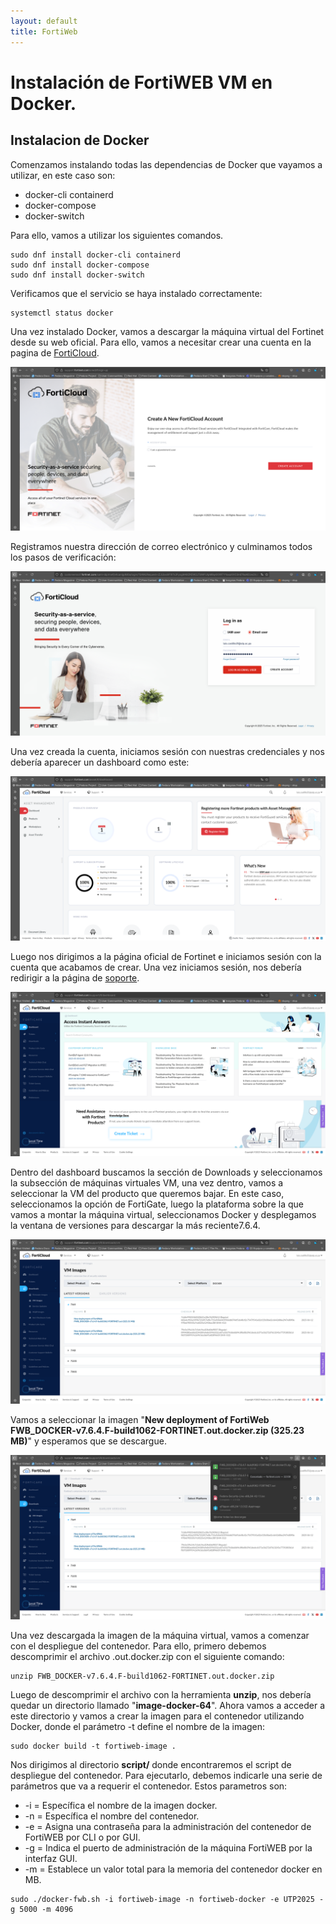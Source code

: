 ```yaml
---
layout: default
title: FortiWeb
---
```


# Instalación de FortiWEB VM en Docker.

## Instalacion de Docker
Comenzamos instalando todas las dependencias de Docker que vayamos a utilizar, en este caso son: 

* docker-cli containerd
* docker-compose
* docker-switch

Para ello, vamos a utilizar los siguientes comandos.

```
sudo dnf install docker-cli containerd
sudo dnf install docker-compose
sudo dnf install docker-switch
```

Verificamos que el servicio se haya instalado correctamente:
```
systemctl status docker
```
Una vez instalado Docker, vamos a descargar la máquina virtual del Fortinet desde su web oficial.
Para ello, vamos a necesitar crear una cuenta en la pagina de [FortiCloud](https://www.forticloud.com/#/).

![imagen 1.0](img/forticloud.png)

Registramos nuestra dirección de correo electrónico y culminamos todos los pasos de verificación:

![imagen 1.1](img/sesion1.png)

Una vez creada la cuenta, iniciamos sesión con nuestras credenciales y nos debería aparecer un dashboard como este:

![imagen 1.2](img/dashboard1.png)

Luego nos dirigimos a la página oficial de Fortinet e iniciamos sesión con la cuenta que acabamos de crear. Una vez iniciamos sesión, nos debería redirigir a la página de [soporte](https://support.fortinet.com/support/#/).

![imagen 1.3](img/soporte.png)

Dentro del dashboard buscamos la sección de Downloads y seleccionamos la subsección de máquinas virtuales VM, una vez dentro, vamos a seleccionar la VM del producto que queremos bajar.
En este caso, seleccionamos la opción de FortiGate, luego la plataforma sobre la que vamos a montar la máquina virtual, seleccionamos Docker y desplegamos la ventana de versiones para descargar la más reciente7.6.4.

![imagen 1.4](img/version.png)

Vamos a seleccionar la imagen "**New deployment of FortiWeb
FWB_DOCKER-v7.6.4.F-build1062-FORTINET.out.docker.zip (325.23 MB)**" y esperamos que se descargue.

![imagen 1.5](img/descarga.png)

Una vez descargada la imagen de la máquina virtual, vamos a comenzar con el despliegue del contenedor. Para ello, primero debemos descomprimir el archivo .out.docker.zip con el siguiente comando:

```
unzip FWB_DOCKER-v7.6.4.F-build1062-FORTINET.out.docker.zip
```
Luego de descomprimir el archivo con la herramienta **unzip**, nos debería quedar un directorio llamado "**image-docker-64**".
Ahora vamos a acceder a este directorio y vamos a crear la imagen para el contenedor utilizando Docker, donde  el parámetro -t define el nombre de la imagen: 

```
sudo docker build -t fortiweb-image .
```
Nos dirigimos al directorio **script/** donde encontraremos el script de despliegue del contenedor. Para ejecutarlo, debemos indicarle una serie de parámetros que va a requerir el contenedor.
Estos parametros son:
* -i = Específica el nombre de la imagen docker. 
* -n = Específica el nombre del contenedor.
* -e = Asigna una contraseña para la administración del contenedor de FortiWEB por CLI o por GUI.
* -g = Indica el puerto de administración de la máquina FortiWEB por la interfaz GUI.
* -m = Establece un valor total para la memoria del contenedor docker en MB.

```
sudo ./docker-fwb.sh -i fortiweb-image -n fortiweb-docker -e UTP2025 -g 5000 -m 4096
```

